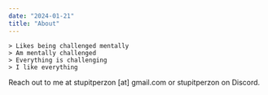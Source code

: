 ```yaml
---
date: "2024-01-21"
title: "About"
---
```


```
> Likes being challenged mentally
> Am mentally challenged
> Everything is challenging
> I like everything
```

Reach out to me at stupitperzon [at] gmail.com or stupitperzon on Discord.
